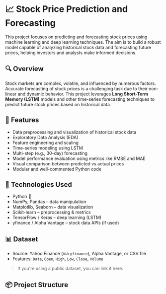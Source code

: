 # 📈 Stock Price Prediction and Forecasting

This project focuses on predicting and forecasting stock prices using machine learning and deep learning techniques. The aim is to build a robust model capable of analyzing historical stock data and forecasting future prices, helping investors and analysts make informed decisions.

## 🔍 Overview

Stock markets are complex, volatile, and influenced by numerous factors. Accurate forecasting of stock prices is a challenging task due to their non-linear and dynamic behavior. This project leverages **Long Short-Term Memory (LSTM)** models and other time-series forecasting techniques to predict future stock prices based on historical data.

## 🚀 Features

- Data preprocessing and visualization of historical stock data  
- Exploratory Data Analysis (EDA)  
- Feature engineering and scaling  
- Time-series modeling using LSTM  
- Multi-step (e.g., 30-day) forecasting  
- Model performance evaluation using metrics like RMSE and MAE  
- Visual comparison between predicted vs actual prices  
- Modular and well-commented Python code  

## 🧰 Technologies Used

- Python 🐍  
- NumPy, Pandas – data manipulation  
- Matplotlib, Seaborn – data visualization  
- Scikit-learn – preprocessing & metrics  
- TensorFlow / Keras – deep learning (LSTM)  
- yfinance / Alpha Vantage – stock data APIs (if used)

## 📊 Dataset

- Source: Yahoo Finance (via `yfinance`), Alpha Vantage, or CSV file
- Features: `Date`, `Open`, `High`, `Low`, `Close`, `Volume`

> If you're using a public dataset, you can link it here.

## 📦 Project Structure

